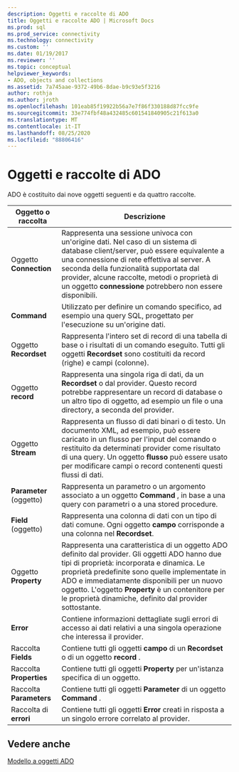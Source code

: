 ```yaml
---
description: Oggetti e raccolte di ADO
title: Oggetti e raccolte ADO | Microsoft Docs
ms.prod: sql
ms.prod_service: connectivity
ms.technology: connectivity
ms.custom: ''
ms.date: 01/19/2017
ms.reviewer: ''
ms.topic: conceptual
helpviewer_keywords:
- ADO, objects and collections
ms.assetid: 7a745aae-9372-49b6-8dae-b9c93e5f3216
author: rothja
ms.author: jroth
ms.openlocfilehash: 101eab85f19922b56a7e7f86f330188d87fcc9fe
ms.sourcegitcommit: 33e774fbf48a432485c601541840905c21f613a0
ms.translationtype: MT
ms.contentlocale: it-IT
ms.lasthandoff: 08/25/2020
ms.locfileid: "88806416"
---
```

# <a name="ado-objects-and-collections"></a>Oggetti e raccolte di ADO
ADO è costituito dai nove oggetti seguenti e da quattro raccolte.  
  
|Oggetto o raccolta|Descrizione|  
|--------------------------|-----------------|  
|Oggetto **Connection**|Rappresenta una sessione univoca con un'origine dati. Nel caso di un sistema di database client/server, può essere equivalente a una connessione di rete effettiva al server. A seconda della funzionalità supportata dal provider, alcune raccolte, metodi o proprietà di un oggetto **connessione** potrebbero non essere disponibili.|  
|**Command**|Utilizzato per definire un comando specifico, ad esempio una query SQL, progettato per l'esecuzione su un'origine dati.|  
|Oggetto **Recordset**|Rappresenta l'intero set di record di una tabella di base o i risultati di un comando eseguito. Tutti gli oggetti **Recordset** sono costituiti da record (righe) e campi (colonne).|  
|Oggetto **record**|Rappresenta una singola riga di dati, da un **Recordset** o dal provider. Questo record potrebbe rappresentare un record di database o un altro tipo di oggetto, ad esempio un file o una directory, a seconda del provider.|  
|Oggetto **Stream**|Rappresenta un flusso di dati binari o di testo. Un documento XML, ad esempio, può essere caricato in un flusso per l'input del comando o restituito da determinati provider come risultato di una query. Un oggetto **flusso** può essere usato per modificare campi o record contenenti questi flussi di dati.|  
|**Parameter** (oggetto)|Rappresenta un parametro o un argomento associato a un oggetto **Command** , in base a una query con parametri o a una stored procedure.|  
|**Field** (oggetto)|Rappresenta una colonna di dati con un tipo di dati comune. Ogni oggetto **campo** corrisponde a una colonna nel **Recordset**.|  
|Oggetto **Property**|Rappresenta una caratteristica di un oggetto ADO definito dal provider. Gli oggetti ADO hanno due tipi di proprietà: incorporata e dinamica. Le proprietà predefinite sono quelle implementate in ADO e immediatamente disponibili per un nuovo oggetto. L'oggetto **Property** è un contenitore per le proprietà dinamiche, definito dal provider sottostante.|  
|**Error**|Contiene informazioni dettagliate sugli errori di accesso ai dati relativi a una singola operazione che interessa il provider.|  
|Raccolta **Fields**|Contiene tutti gli oggetti **campo** di un **Recordset** o di un oggetto **record** .|  
|Raccolta **Properties**|Contiene tutti gli oggetti **Property** per un'istanza specifica di un oggetto.|  
|Raccolta **Parameters**|Contiene tutti gli oggetti **Parameter** di un oggetto **Command** .|  
|Raccolta di **errori**|Contiene tutti gli oggetti **Error** creati in risposta a un singolo errore correlato al provider.|  
  
## <a name="see-also"></a>Vedere anche  
 [Modello a oggetti ADO](../../reference/ado-api/ado-object-model.md)